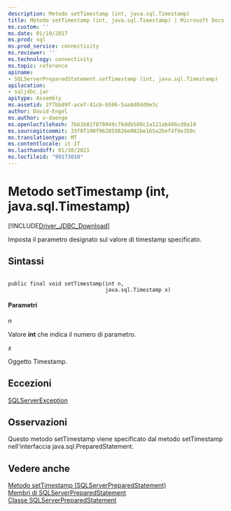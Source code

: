 ```yaml
---
description: Metodo setTimestamp (int, java.sql.Timestamp)
title: Metodo setTimestamp (int, java.sql.Timestamp) | Microsoft Docs
ms.custom: ''
ms.date: 01/19/2017
ms.prod: sql
ms.prod_service: connectivity
ms.reviewer: ''
ms.technology: connectivity
ms.topic: reference
apiname:
- SQLServerPreparedStatement.setTimestamp (int, java.sql.Timestamp)
apilocation:
- sqljdbc.jar
apitype: Assembly
ms.assetid: 2f7bb89f-ace7-41cb-b596-5aa8d0dd9e3c
author: David-Engel
ms.author: v-daenge
ms.openlocfilehash: 7b61b81f878049c76ddb580c1a121ab486cd9a10
ms.sourcegitcommit: 33f0f190f962059826e002be165a2bef4f9e350c
ms.translationtype: MT
ms.contentlocale: it-IT
ms.lasthandoff: 01/30/2021
ms.locfileid: "99173010"
---
```

# <a name="settimestamp-method-int-javasqltimestamp"></a>Metodo setTimestamp (int, java.sql.Timestamp)
[!INCLUDE[Driver_JDBC_Download](../../../includes/driver_jdbc_download.md)]

  Imposta il parametro designato sul valore di timestamp specificato.  
  
## <a name="syntax"></a>Sintassi  
  
```  
  
public final void setTimestamp(int n,  
                               java.sql.Timestamp x)  
```  
  
#### <a name="parameters"></a>Parametri  
 *n*  
  
 Valore **int** che indica il numero di parametro.  
  
 *x*  
  
 Oggetto Timestamp.  
  
## <a name="exceptions"></a>Eccezioni  
 [SQLServerException](../../../connect/jdbc/reference/sqlserverexception-class.md)  
  
## <a name="remarks"></a>Osservazioni  
 Questo metodo setTimestamp viene specificato dal metodo setTimestamp nell'interfaccia java.sql.PreparedStatement.  
  
## <a name="see-also"></a>Vedere anche  
 [Metodo setTimestamp &#40;SQLServerPreparedStatement&#41;](../../../connect/jdbc/reference/settimestamp-method-sqlserverpreparedstatement.md)   
 [Membri di SQLServerPreparedStatement](../../../connect/jdbc/reference/sqlserverpreparedstatement-members.md)   
 [Classe SQLServerPreparedStatement](../../../connect/jdbc/reference/sqlserverpreparedstatement-class.md)  
  
  
